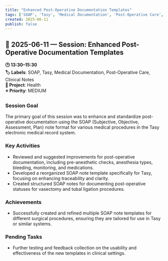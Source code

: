 ```yaml
---
title: "Enhanced Post-Operative Documentation Templates"
tags: ['SOAP', 'Tasy', 'Medical Documentation', 'Post-Operative Care', 'Clinical Notes']
created: 2025-06-11
publish: false
---
```


## 📅 2025-06-11 — Session: Enhanced Post-Operative Documentation Templates

**🕒 13:30–15:30**  
**🏷️ Labels**: SOAP, Tasy, Medical Documentation, Post-Operative Care, Clinical Notes  
**📂 Project**: Health  
**⭐ Priority**: MEDIUM  


### Session Goal
The primary goal of this session was to enhance and standardize post-operative documentation using the SOAP (Subjective, Objective, Assessment, Plan) note format for various medical procedures in the Tasy electronic medical record system.

### Key Activities
- Reviewed and suggested improvements for post-operative documentation, including pre-anesthetic checks, anesthesia types, bleeding, monitoring, and medications.
- Developed a reorganized SOAP note template specifically for Tasy, focusing on enhancing traceability and clarity.
- Created structured SOAP notes for documenting post-operative statuses for vasectomy and tubal ligation procedures.

### Achievements
- Successfully created and refined multiple SOAP note templates for different surgical procedures, ensuring they are tailored for use in Tasy or similar systems.

### Pending Tasks
- Further testing and feedback collection on the usability and effectiveness of the new templates in clinical settings.
